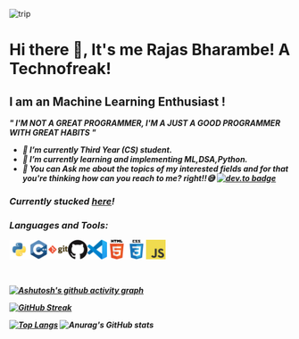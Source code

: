 ![trip](https://user-images.githubusercontent.com/89535670/178936044-51542935-49d3-49a3-8dba-72c29cd49fde.jpg)
# Hi there 👋, It's me Rajas Bharambe! A Technofreak!
 ## I am an Machine Learning Enthusiast !
<i><b>" I'M NOT A GREAT PROGRAMMER,
I'M A JUST A GOOD PROGRAMMER WITH GREAT HABITS "<b><i>
- 🔭 I’m currently Third Year (CS) student.
- 🌱 I’m currently learning and implementing ML,DSA,Python.
-    💬 You can Ask me about the topics of my interested fields and for that you're thinking how can you reach to me? right!!😅
   [![dev.to badge](https://img.shields.io/badge/linkedin-RajasBharambe-blue)](https://www.linkedin.com/in/rajas-bharambe-0b8a87208/)
### Currently stucked <a href="https://rajasbharambe.github.io">here</a>!
 ### Languages and Tools: 
 <img align="left" alt="Python" width="35px" src="https://raw.githubusercontent.com/github/explore/80688e429a7d4ef2fca1e82350fe8e3517d3494d/topics/python/python.png" />
<img align="left" alt="C++" width="35px" src="https://raw.githubusercontent.com/github/explore/80688e429a7d4ef2fca1e82350fe8e3517d3494d/topics/cpp/cpp.png" />
 <img align="left" alt="Git" width="35px" src="https://raw.githubusercontent.com/github/explore/80688e429a7d4ef2fca1e82350fe8e3517d3494d/topics/git/git.png" />
<img align="left" alt="GitHub" width="35px" src="https://raw.githubusercontent.com/github/explore/78df643247d429f6cc873026c0622819ad797942/topics/github/github.png" />
<img align="left" alt="Visual Studio Code" width="35px" src="https://raw.githubusercontent.com/github/explore/80688e429a7d4ef2fca1e82350fe8e3517d3494d/topics/visual-studio-code/visual-studio-code.png" />
<img align="left" alt="HTML5" width="35px" src="https://raw.githubusercontent.com/github/explore/80688e429a7d4ef2fca1e82350fe8e3517d3494d/topics/html/html.png" />
<img align="left" alt="CSS3" width="35px" src="https://raw.githubusercontent.com/github/explore/80688e429a7d4ef2fca1e82350fe8e3517d3494d/topics/css/css.png" />
<img align="left" alt="JavaScript" width="35px" src="https://raw.githubusercontent.com/github/explore/80688e429a7d4ef2fca1e82350fe8e3517d3494d/topics/javascript/javascript.png" />

<br>
<br>
<br>
<br>
 
 
[![Ashutosh's github activity graph](https://activity-graph.herokuapp.com/graph?username=RajasBharambe&theme=react-dark)](https://github.com/ashutosh00710/github-readme-activity-graph)

[![GitHub Streak](https://streak-stats.demolab.com?user=RajasBharambe&theme=tokyonight_duo)](https://git.io/streak-stats)
 

[![Top Langs](https://github-readme-stats.vercel.app/api/top-langs/?username=RajasBharambe&layout=compact&theme=github_dark)](https://github.com/anuraghazra/github-readme-stats)         ![Anurag's GitHub stats](https://github-readme-stats.vercel.app/api?username=RajasBharambe&show_icons=true&theme=github_dark)
